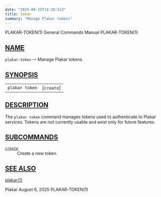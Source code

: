 ```yaml
---
date: "2025-09-15T14:20:51Z"
title: token
summary: "Manage Plakar tokens"
---
```

<div class="head" role="doc-pageheader" aria-label="Manual header
  line"><span class="head-ltitle">PLAKAR-TOKEN(1)</span>
  <span class="head-vol">General Commands Manual</span>
  <span class="head-rtitle">PLAKAR-TOKEN(1)</span></div>
<main class="manual-text">
<section class="Sh">
<h2 class="Sh" id="NAME"><a class="permalink" href="#NAME">NAME</a></h2>
<p class="Pp"><code class="Nm">plakar-token</code> &#x2014;
    <span class="Nd" role="doc-subtitle">Manage Plakar tokens</span></p>
</section>
<section class="Sh">
<h2 class="Sh" id="SYNOPSIS"><a class="permalink" href="#SYNOPSIS">SYNOPSIS</a></h2>
<table class="Nm">
  <tr>
    <td><code class="Nm">plakar token</code></td>
    <td>[<code class="Cm">create</code>]</td>
  </tr>
</table>
</section>
<section class="Sh">
<h2 class="Sh" id="DESCRIPTION"><a class="permalink" href="#DESCRIPTION">DESCRIPTION</a></h2>
<p class="Pp">The <code class="Nm">plakar token</code> command manages tokens
    used to authenticate to Plakar services. Tokens are not currently usable and
    exist only for future features.</p>
</section>
<section class="Sh">
<h2 class="Sh" id="SUBCOMMANDS"><a class="permalink" href="#SUBCOMMANDS">SUBCOMMANDS</a></h2>
<dl class="Bl-tag">
  <dt id="create"><a class="permalink" href="#create"><code class="Cm">create</code></a></dt>
  <dd>Create a new token.</dd>
</dl>
</section>
<section class="Sh">
<h2 class="Sh" id="SEE_ALSO"><a class="permalink" href="#SEE_ALSO">SEE
  ALSO</a></h2>
<p class="Pp"><a class="Xr" href="../plakar/" aria-label="plakar, section
    1">plakar(1)</a></p>
</section>
</main>
<div class="foot" role="doc-pagefooter" aria-label="Manual footer
  line"><span class="foot-left">Plakar</span> <span class="foot-date">August 6,
  2025</span> <span class="foot-right">PLAKAR-TOKEN(1)</span></div>
